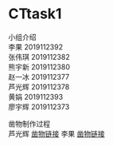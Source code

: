 # CTtask1

小组介绍	<br/>
李果 2019112392	<br/>
张伟琪 2019112382	<br/>
熊宇新 2019112380	<br/>
赵一冰 2019112377	<br/>
芦光辉 2019112378	<br/>
黄娟   2019112393	<br/>
廖宇辉 2019112373	<br/>
	
凿物制作过程	<br/>
芦光辉 [凿物链接](https://zaowu.fun/p/606060ff234c46320e6d2bb2)
李果 [凿物链接](https://zaowu.fun/p/60629507234c46320e6d2d99)
